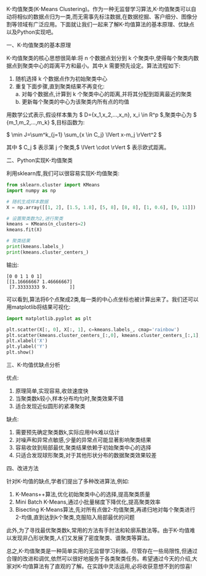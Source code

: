 K-均值聚类(K-Means Clustering)。作为一种无监督学习算法,K-均值聚类可以自动将相似的数据点归为一类,而无需事先标注数据,在数据挖掘、客户细分、图像分割等领域有广泛应用。下面就让我们一起来了解K-均值算法的基本原理、优缺点以及Python实现吧。



一、K-均值聚类的基本原理



K-均值聚类的核心思想很简单:将 n 个数据点划分到 k 个聚类中,使得每个聚类内数据点到聚类中心的距离平方和最小。其中,k 需要预先设定。算法流程如下:



1. 随机选择 k 个数据点作为初始聚类中心
2. 重复下面步骤,直到聚类结果不再变化:  
a. 对每个数据点,计算到 k 个聚类中心的距离,并将其分配到距离最近的聚类  
b. 更新每个聚类的中心为该聚类内所有点的均值



用数学公式表示,假设样本集为 $ D=\{x_1,x_2,...,x_n\}, x_i \in R^p $,聚类中心为 $ \{m_1,m_2,...,m_k\} $,目标函数为:



$ \min J=\sum^k_{j=1} \sum_{x \in C_j} \lVert x-m_j \rVert^2
 $



其中 $ C_j $ 表示第 j 个聚类,$ \lVert \cdot \rVert $ 表示欧式距离。



二、Python实现K-均值聚类



利用sklearn库,我们可以很容易实现K-均值聚类:



```python
from sklearn.cluster import KMeans
import numpy as np

# 随机生成样本数据
X = np.array([[1, 2], [1.5, 1.8], [5, 8], [8, 8], [1, 0.6], [9, 11]])

# 设置聚类数为2,进行聚类
kmeans = KMeans(n_clusters=2) 
kmeans.fit(X)

# 聚类结果
print(kmeans.labels_)    
print(kmeans.cluster_centers_)
```



输出:



```plain
[0 0 1 1 0 1]
[[1.16666667 1.46666667]
 [7.33333333 9.        ]]
```



可以看到,算法将6个点聚成2类,每一类的中心点坐标也被计算出来了。我们还可以用matplotlib将结果可视化:



```python
import matplotlib.pyplot as plt

plt.scatter(X[:, 0], X[:, 1], c=kmeans.labels_, cmap='rainbow')  
plt.scatter(kmeans.cluster_centers_[:,0], kmeans.cluster_centers_[:,1], color='black')
plt.xlabel('X')
plt.ylabel('Y')
plt.show()
```



三、K-均值优缺点分析



优点:



1. 原理简单,实现容易,收敛速度快
2. 当聚类数k较小,样本分布均匀时,聚类效果不错
3. 适合发现近似圆形的紧凑聚类



缺点:



1. 需要预先确定聚类数k,实际应用中k难以估计
2. 对噪声和异常点敏感,少量的异常点可能显著影响聚类结果
3. 容易收敛到局部最优,聚类结果依赖于初始聚类中心的选择
4. 只适合发现球形聚类,对于其他形状分布的数据聚类效果较差



四、改进方法



针对K-均值的缺点,学者们提出了多种改进算法,例如:



1. K-Means++算法,优化初始聚类中心的选择,提高聚类质量
2. Mini Batch K-Means,通过小批量梯度下降优化,提高聚类效率
3. Bisecting K-Means算法,先对所有点做2-均值聚类,再递归地对每个聚类进行2-均值,直到达到k个聚类,克服陷入局部最优的问题



此外,为了寻找最优聚类数k,常用的方法有手肘法和轮廓系数法等。由于K-均值难以发现非凸形状聚类,人们又发展了密度聚类、谱聚类等算法。



总之,K-均值聚类是一种简单实用的无监督学习利器。尽管存在一些局限性,但通过合理的改进和调优,依然可以很好地服务于各类聚类任务。希望通过今天的介绍,大家对K-均值算法有了直观的了解。在实践中灵活运用,必将收获意想不到的惊喜!

